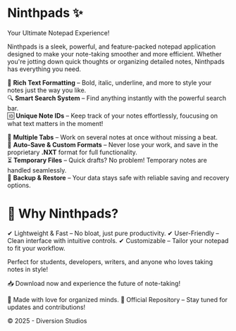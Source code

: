 # Ninthpads ✨
Your Ultimate Notepad Experience!

Ninthpads is a sleek, powerful, and feature-packed notepad application designed to make your note-taking smoother and more efficient. Whether you're jotting down quick thoughts or organizing detailed notes, Ninthpads has everything you need.

📝 **Rich Text Formatting** – Bold, italic, underline, and more to style your notes just the way you like.  
🔍 **Smart Search System** – Find anything instantly with the powerful search bar.  
🆔 **Unique Note IDs** – Keep track of your notes effortlessly, foucusing on what text matters in the moment!

📂 **Multiple Tabs** – Work on several notes at once without missing a beat.  
💾 **Auto-Save & Custom Formats** – Never lose your work, and save in the proprietary **.NXT** format for full functionality.  
⏳ **Temporary Files** – Quick drafts? No problem! Temporary notes are handled seamlessly.  
🔄 **Backup & Restore** – Your data stays safe with reliable saving and recovery options. 

# 🚀 Why Ninthpads?
✔ Lightweight & Fast – No bloat, just pure productivity.
✔ User-Friendly – Clean interface with intuitive controls.
✔ Customizable – Tailor your notepad to fit your workflow.

Perfect for students, developers, writers, and anyone who loves taking notes in style!

📥 Download now and experience the future of note-taking!

💖 Made with love for organized minds.
🔗 Official Repository – Stay tuned for updates and contributions!

© 2025 - Diversion Studios
